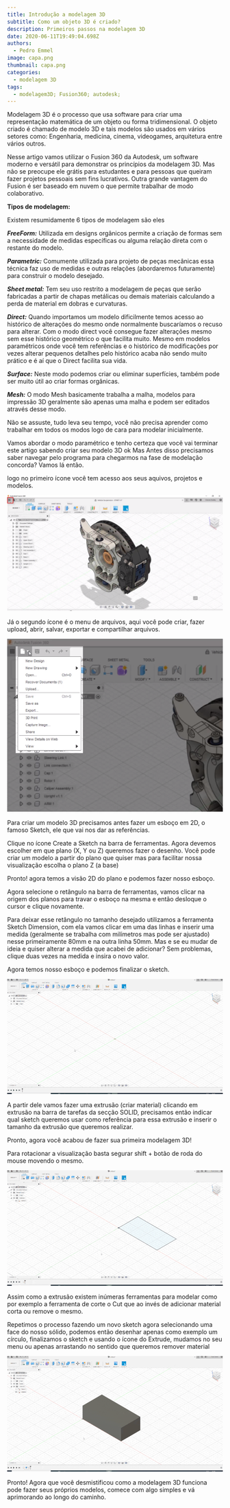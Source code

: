 ```yaml
---
title: Introdução a modelagem 3D
subtitle: Como um objeto 3D é criado?
description: Primeiros passos na modelagem 3D
date: 2020-06-11T19:49:04.698Z
authors:
  - Pedro Emmel
image: capa.png
thumbnail: capa.png
categories:
  - modelagem 3D
tags:
  - modelagem3D; Fusion360; autodesk;
---
```

<!--StartFragment-->

Modelagem 3D é o processo que usa software para criar uma representação matemática de um objeto ou forma tridimensional. O objeto criado é chamado de modelo 3D e tais modelos são usados em vários setores como: Engenharia, medicina, cinema, videogames, arquitetura entre vários outros.



Nesse artigo vamos utilizar o Fusion 360 da Autodesk, um software moderno e versátil para demonstrar os princípios da modelagem 3D. Mas não se preocupe ele grátis para estudantes e para pessoas que queiram fazer projetos pessoais sem fins lucrativos. Outra grande vantagem do Fusion é ser baseado em nuvem o que permite trabalhar de modo colaborativo.



**Tipos de modelagem:**



Existem resumidamente 6 tipos de modelagem são eles



***FreeForm:*** Utilizada em designs orgânicos permite a criação de formas sem a necessidade de medidas específicas ou alguma relação direta com o restante do modelo.



***Parametric:*** Comumente utilizada para projeto de peças mecânicas essa técnica faz uso de medidas e outras relações (abordaremos futuramente) para construir o modelo desejado.



***Sheet metal:*** Tem seu uso restrito a modelagem de peças que serão fabricadas a partir de chapas metálicas ou demais materiais calculando a perda de material em dobras e curvaturas.



***Direct:*** Quando importamos um modelo dificilmente temos acesso ao histórico de alterações do mesmo onde normalmente buscaríamos o recuso para alterar. Com o modo direct você consegue fazer alterações mesmo sem esse histórico geométrico o que facilita muito. Mesmo em modelos paramétricos onde você tem referências e o histórico de modificações por vezes alterar pequenos detalhes pelo histórico acaba não sendo muito prático e é aí que o Direct facilita sua vida.



***Surface:*** Neste modo podemos criar ou eliminar superfícies, também pode ser muito útil ao criar formas orgânicas.



***Mesh:*** O modo Mesh basicamente trabalha a malha, modelos para impressão 3D geralmente são apenas uma malha e podem ser editados através desse modo.



Não se assuste, tudo leva seu tempo, você não precisa aprender como trabalhar em todos os modos logo de cara para modelar inicialmente.



Vamos abordar o modo paramétrico e tenho certeza que você vai terminar este artigo sabendo criar seu modelo 3D ok Mas Antes disso precisamos saber navegar pelo programa para chegarmos na fase de modelação concorda? Vamos lá então.



logo no primeiro ícone você tem acesso aos seus aquivos, projetos e modelos.

![](icone-de-arquivos.png)



Já o segundo ícone é o menu de arquivos, aqui você pode criar, fazer upload, abrir, salvar, exportar e compartilhar arquivos.

![](menu-arquivos.png)



Para criar um modelo 3D precisamos antes fazer um esboço em 2D, o famoso Sketch, ele que vai nos dar as referências.

Clique no ícone Create a Sketch na barra de ferramentas. Agora devemos escolher em que plano (X, Y ou Z) queremos fazer o desenho. Você pode criar um modelo a partir do plano que quiser mas para facilitar nossa visualização escolha o plano Z (a base)

Pronto! agora temos a visão 2D do plano e podemos fazer nosso esboço.

Agora selecione o retângulo na barra de ferramentas, vamos clicar na origem dos planos para travar o esboço na mesma e então desloque o cursor e clique novamente.

Para deixar esse retângulo no tamanho desejado utilizamos a ferramenta Sketch Dimension, com ela vamos clicar em uma das linhas e inserir uma medida (geralmente se trabalha com milímetros mas pode ser ajustado) nesse primeiramente 80mm e na outra linha 50mm. Mas e se eu mudar de ideia e quiser alterar a medida que acabei de adicionar? Sem problemas, clique duas vezes na medida e insira o novo valor.

Agora temos nosso esboço e podemos finalizar o sketch.

![](sketch.gif)

A partir dele vamos fazer uma extrusão (criar material) clicando em extrusão na barra de tarefas da secção SOLID, precisamos então indicar qual sketch queremos usar como referência para essa extrusão e inserir o tamanho da extrusão que queremos realizar.

Pronto, agora você acabou de fazer sua primeira modelagem 3D!

Para rotacionar a visualização basta segurar shift + botão de roda do mouse movendo o mesmo.

![](extrude.gif)

Assim como a extrusão existem inúmeras ferramentas para modelar como por exemplo a ferramenta de corte o Cut que ao invés de adicionar material corta ou remove o mesmo.

Repetimos o processo fazendo um novo sketch agora selecionando uma face do nosso sólido, podemos então desenhar apenas como exemplo um círculo, finalizamos o sketch e usando o ícone do Extrude, mudamos no seu menu ou apenas arrastando no sentido que queremos remover material

![](cut.gif)

<!--StartFragment-->



Pronto! Agora que você desmistificou como a modelagem 3D funciona pode fazer seus próprios modelos, comece com algo simples e vá aprimorando ao longo do caminho.

<!--EndFragment-->





<!--EndFragment-->